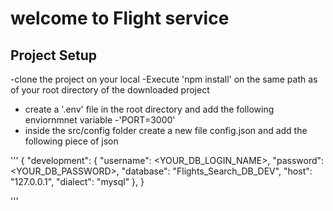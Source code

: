 # welcome to Flight service 

## Project Setup
-clone the project on your local
-Execute 'npm install' on the same path as of your root directory of the downloaded project
- create a '.env' file in the root directory and add the following enviornmnet variable 
-'PORT=3000'
- inside the src/config folder create a new file config.json and add the following piece of json

'''
{
  "development": {
    "username": <YOUR_DB_LOGIN_NAME>,
    "password": <YOUR_DB_PASSWORD>,
    "database": "Flights_Search_DB_DEV",
    "host": "127.0.0.1",
    "dialect": "mysql"
  },
}

'''

